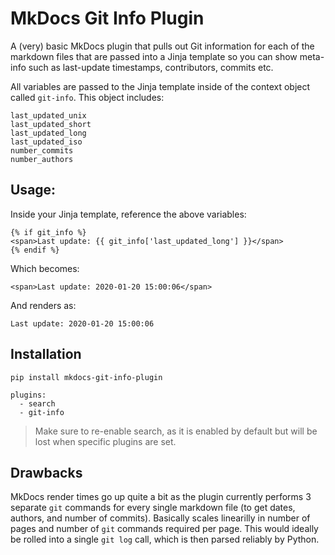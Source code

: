 # MkDocs Git Info Plugin

A (very) basic MkDocs plugin that pulls out Git information for each of the markdown files that are passed into a Jinja template so you can show meta-info such as last-update timestamps, contributors, commits etc.

All variables are passed to the Jinja template inside of the context object called `git-info`. This object includes:

```
last_updated_unix
last_updated_short
last_updated_long
last_updated_iso
number_commits
number_authors
```

## Usage:

Inside your Jinja template, reference the above variables:

```
{% if git_info %}
<span>Last update: {{ git_info['last_updated_long'] }}</span>
{% endif %}
```

Which becomes:

```
<span>Last update: 2020-01-20 15:00:06</span>
```

And renders as:

```
Last update: 2020-01-20 15:00:06
```

## Installation

`pip install mkdocs-git-info-plugin`
 
```
plugins:
  - search
  - git-info
```

> Make sure to re-enable search, as it is enabled by default but will be lost when specific plugins are set.

## Drawbacks

MkDocs render times go up quite a bit as the plugin currently performs 3 separate `git` commands for every single markdown file (to get dates, authors, and number of commits). Basically scales linearilly in number of pages and number of `git` commands required per page. This would ideally be rolled into a single `git log` call, which is then parsed reliably by Python.